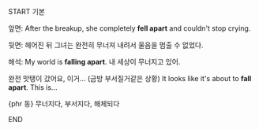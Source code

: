 START
기본

앞면:
After the breakup, she completely **fell apart** and couldn't stop crying.  

뒷면:
헤어진 뒤 그녀는 완전히 무너져 내려서 울음을 멈출 수 없었다.  

해석:
My world is **falling apart**.
내 세상이 무너지고 있어.

완전 맛탱이 갔어요, 이거... (금방 부서질거같은 상황)
It looks like it's about to **fall apart**. This is...

{phr 동} 무너지다, 부서지다, 해체되다
<!--ID: 1746763585432-->
END